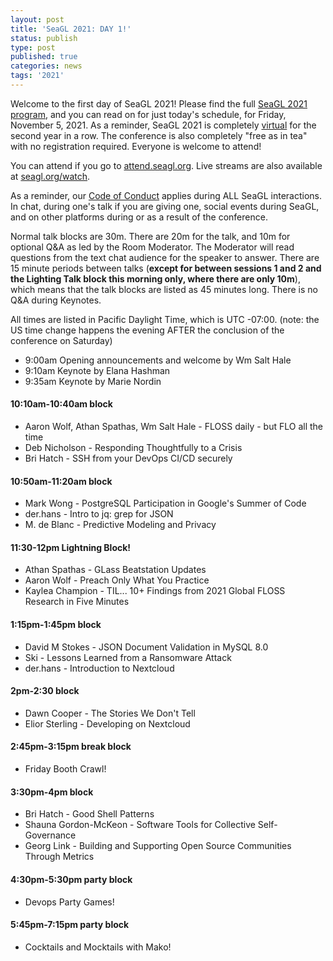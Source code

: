 ```yaml
---
layout: post
title: 'SeaGL 2021: DAY 1!'
status: publish
type: post
published: true
categories: news
tags: '2021'
---
```


Welcome to the first day of SeaGL 2021!  Please find the full [SeaGL 2021 program](/news/2021/10/15/schedule), and you can read on for just today's schedule, for Friday, November 5, 2021.  As a reminder, SeaGL 2021 is completely [virtual](/news/2021/06/08/format-2021) for the second year in a row.  The conference is also completely "free as in tea" with no registration required.  Everyone is welcome to attend!

You can attend if you go to [attend.seagl.org](https://attend.seagl.org).  Live streams are also available at [seagl.org/watch](/watch).

As a reminder, our [Code of Conduct](/code_of_conduct) applies during ALL SeaGL interactions.  In chat, during one's talk if you are giving one, social events during SeaGL, and on other platforms during or as a result of the conference.

Normal talk blocks are 30m.  There are 20m for the talk, and 10m for optional Q&A as led by the Room Moderator.  The Moderator will read questions from the text chat audience for the speaker to answer.  There are 15 minute periods between talks (**except for between sessions 1 and 2 and the Lighting Talk block this morning only, where there are only 10m**), which means that the talk blocks are listed as 45 minutes long.  There is no Q&A during Keynotes.

All times are listed in Pacific Daylight Time, which is UTC -07:00.  (note: the US time change happens the evening AFTER the conclusion of the conference on Saturday)

* 9:00am Opening announcements and welcome by Wm Salt Hale
* 9:10am Keynote by Elana Hashman
* 9:35am Keynote by Marie Nordin

#### 10:10am-10:40am block
* Aaron Wolf, Athan Spathas, Wm Salt Hale - FLOSS daily - but FLO all the time
* Deb Nicholson - Responding Thoughtfully to a Crisis
* Bri Hatch - SSH from your DevOps CI/CD securely

#### 10:50am-11:20am block
* Mark Wong - PostgreSQL Participation in Google's Summer of Code
* der.hans - Intro to jq: grep for JSON
* M. de Blanc - Predictive Modeling and Privacy

#### 11:30-12pm Lightning Block!
* Athan Spathas - GLass Beatstation Updates
* Aaron Wolf - Preach Only What You Practice
* Kaylea Champion - TIL... 10+ Findings from 2021 Global FLOSS Research in Five Minutes

#### 1:15pm-1:45pm block
* David M Stokes - JSON Document Validation in MySQL 8.0
* Ski - Lessons Learned from a Ransomware Attack
* der.hans - Introduction to Nextcloud

#### 2pm-2:30 block
* Dawn Cooper - The Stories We Don't Tell
* Elior Sterling - Developing on Nextcloud

#### 2:45pm-3:15pm break block
* Friday Booth Crawl!

#### 3:30pm-4pm block
* Bri Hatch - Good Shell Patterns
* Shauna Gordon-McKeon - Software Tools for Collective Self-Governance
* Georg Link - Building and Supporting Open Source Communities Through Metrics

#### 4:30pm-5:30pm party block
* Devops Party Games!

#### 5:45pm-7:15pm party block
* Cocktails and Mocktails with Mako!
